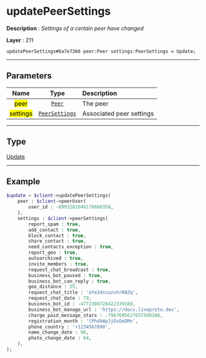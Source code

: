 # updatePeerSettings

**Description** : *Settings of a certain peer have changed*

**Layer** : 211

```tl
updatePeerSettings#6a7e7366 peer:Peer settings:PeerSettings = Update;
```

---

## Parameters

| Name | Type | Description |
| :---: | :---: | :--- |
| <mark>peer</mark> | [`Peer`](type/Peer) | The peer |
| <mark>settings</mark> | [`PeerSettings`](type/PeerSettings) | Associated peer settings |

---

## Type

[Update](type/Update)

---

## Example

```php
$update = $client->updatePeerSettings(
	peer : $client->peerUser(
		user_id : -8993201048178660358,
	),
	settings : $client->peerSettings(
		report_spam : true,
		add_contact : true,
		block_contact : true,
		share_contact : true,
		need_contacts_exception : true,
		report_geo : true,
		autoarchived : true,
		invite_members : true,
		request_chat_broadcast : true,
		business_bot_paused : true,
		business_bot_can_reply : true,
		geo_distance : 55,
		request_chat_title : 'aYe3dscuzvhrKNZq',
		request_chat_date : 79,
		business_bot_id : -4772389728422339160,
		business_bot_manage_url : 'https://docs.liveproto.dev',
		charge_paid_message_stars : -7967695627657500106,
		registration_month : 'lPhdkWpJjGsOeDMn',
		phone_country : '+1234567890',
		name_change_date : 96,
		photo_change_date : 64,
	),
);
```